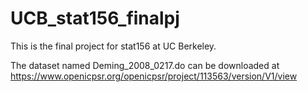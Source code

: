 # UCB_stat156_finalpj
This is the final project for stat156 at UC Berkeley.

The dataset named Deming_2008_0217.do can be downloaded at https://www.openicpsr.org/openicpsr/project/113563/version/V1/view
